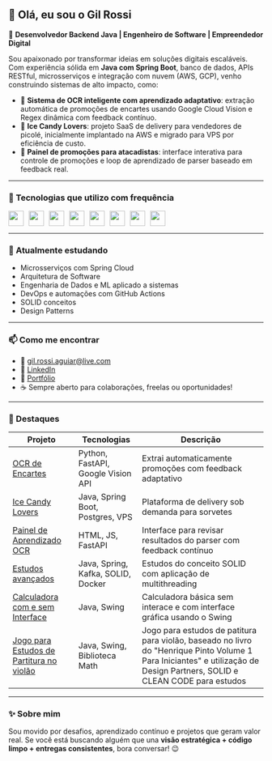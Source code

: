 ## 👋 Olá, eu sou o Gil Rossi

🎯 **Desenvolvedor Backend Java | Engenheiro de Software | Empreendedor Digital**

Sou apaixonado por transformar ideias em soluções digitais escaláveis. Com experiência sólida em **Java com Spring Boot**, banco de dados, APIs RESTful, microsserviços e integração com nuvem (AWS, GCP), venho construindo sistemas de alto impacto, como:

* 🧠 **Sistema de OCR inteligente com aprendizado adaptativo**: extração automática de promoções de encartes usando Google Cloud Vision e Regex dinâmica com feedback contínuo.
* 🍦 **Ice Candy Lovers**: projeto SaaS de delivery para vendedores de picolé, inicialmente implantado na AWS e migrado para VPS por eficiência de custo.
* 🛒 **Painel de promoções para atacadistas**: interface interativa para controle de promoções e loop de aprendizado de parser baseado em feedback real.

---

### 🚀 Tecnologias que utilizo com frequência

<div style="display: flex; flex-wrap: wrap;">
<img height="30" style="margin-right: 10px;" src="https://cdn.jsdelivr.net/gh/devicons/devicon/icons/java/java-original.svg" />
<img height="30" style="margin-right: 10px;" src="https://cdn.jsdelivr.net/gh/devicons/devicon/icons/spring/spring-original.svg" />
<img height="30" style="margin-right: 10px;" src="https://cdn.jsdelivr.net/gh/devicons/devicon/icons/python/python-original.svg" />
<img height="30" style="margin-right: 10px;" src="https://cdn.jsdelivr.net/gh/devicons/devicon/icons/javascript/javascript-original.svg" />
<img height="30" style="margin-right: 10px;" src="https://cdn.jsdelivr.net/gh/devicons/devicon/icons/react/react-original.svg" />
<img height="30" style="margin-right: 10px;" src="https://cdn.jsdelivr.net/gh/devicons/devicon/icons/docker/docker-original.svg" />
<img height="30" style="margin-right: 10px;" src="https://cdn.jsdelivr.net/gh/devicons/devicon/icons/git/git-original.svg" />
<img height="30" style="margin-right: 10px;" src="https://cdn.jsdelivr.net/gh/devicons/devicon/icons/postgresql/postgresql-original.svg" />
</div>

---

### 🧠 Atualmente estudando

* Microsserviços com Spring Cloud
* Arquitetura de Software
* Engenharia de Dados e ML aplicado a sistemas
* DevOps e automações com GitHub Actions
* SOLID conceitos
* Design Patterns

---

### 📫 Como me encontrar

* 📧 [gil.rossi.aguiar@live.com](mailto:gil.rossi.aguiar@hotmail.com)
* 💼 [LinkedIn](https://www.linkedin.com/in/gil-rossi-5814659b/)
* 🚀 [Portfólio](https://github.com/GilRossi?tab=repositories)
* ☕ Sempre aberto para colaborações, freelas ou oportunidades!

---

### 📌 Destaques

| Projeto                                                                   | Tecnologias                        | Descrição                                                         |
| ------------------------------------------------------------------------- | ---------------------------------- | ----------------------------------------------------------------- |
| [OCR de Encartes](https://github.com/gilrossiaguiar/parser-ocr)           | Python, FastAPI, Google Vision API | Extrai automaticamente promoções com feedback adaptativo          |
| [Ice Candy Lovers](https://github.com/gilrossiaguiar/ice-candy-lovers)    | Java, Spring Boot, Postgres, VPS   | Plataforma de delivery sob demanda para sorvetes                  |
| [Painel de Aprendizado OCR](https://github.com/gilrossiaguiar/painel-ocr) | HTML, JS, FastAPI                  | Interface para revisar resultados do parser com feedback contínuo |
| [Estudos avançados](https://github.com/GilRossi/springEstudosAvancados)   | Java, Spring, Kafka, SOLID, Docker  | Estudos do conceito SOLID com aplicação de multithreading          |
| [Calculadora com e sem Interface](https://github.com/GilRossi/calculadora)| Java, Swing                         | Calculadora básica sem interace e com interface gráfica usando o Swing|
| [Jogo para Estudos de Partitura no violão](https://github.com/GilRossi/JogoPartituraSwing)| Java, Swing, Biblioteca Math | Jogo para estudos de patitura para violão, baseado no livro do "Henrique Pinto Volume 1 Para Iniciantes" e utilização de Design Partners, SOLID e CLEAN CODE para estudos|

---

### ✨ Sobre mim

Sou movido por desafios, aprendizado contínuo e projetos que geram valor real. Se você está buscando alguém que una **visão estratégica + código limpo + entregas consistentes**, bora conversar! 😉
